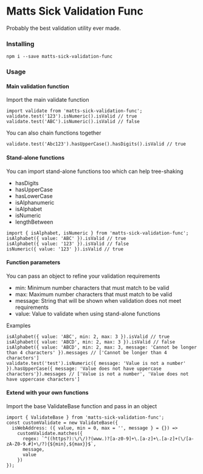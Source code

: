 # Matts Sick Validation Func

Probably the best validation utility ever made.

### Installing

```
npm i --save matts-sick-validation-func
```

### Usage

#### Main validation function

Import the main validate function

```
import validate from 'matts-sick-validation-func';
validate.test('123').isNumeric().isValid // true
validate.test('ABC').isNumeric().isValid // false
```

You can also chain functions together

```
validate.test('Abc123').hasUpperCase().hasDigits().isValid // true
```

#### Stand-alone functions

You can import stand-alone functions too which can help tree-shaking

- hasDigits
- hasUpperCase
- hasLowerCase
- isAlphanumeric
- isAlphabet
- isNumeric
- lengthBetween

```
import { isAlphabet, isNumeric } from 'matts-sick-validation-func';
isAlphabet({ value: 'ABC' }).isValid // true
isAlphabet({ value: '123' }).isValid // false
isNumeric({ value: '123' }).isValid // true
```

#### Function parameters

You can pass an object to refine your validation requirements

- min: Minimum number characters that must match to be valid
- max: Maximum number characters that must match to be valid
- message: String that will be shown when validation does not meet requirements
- value: Value to validate when using stand-alone functions

Examples

```
isAlphabet({ value: 'ABC', min: 2, max: 3 }).isValid // true
isAlphabet({ value: 'ABCD', min: 2, max: 3 }).isValid // false
isAlphabet({ value: 'ABCD', min: 2, max: 3, message: 'Cannot be longer than 4 characters' }).messages // ['Cannot be longer than 4 characters']
validate.test('test').isNumeric({ message: 'Value is not a number' }).hasUpperCase({ message: 'Value does not have uppercase characters'}).messages // ['Value is not a number', 'Value does not have uppercase characters']
```

#### Extend with your own functions

Import the base ValidateBase function and pass in an object 

```
import { ValidateBase } from 'matts-sick-validation-func';
const customValidate = new ValidateBase({
  isWebAddress: ({ value, min = 0, max = '', message } = {}) =>
    customValidate.matches({
      regex: `^((https?):\/\/)?(www.)?[a-z0-9]+\.[a-z]+\.[a-z]+(\/[a-zA-Z0-9.#]+\/?){${min},${max}}$`,
      message,
      value
    })
});
```
